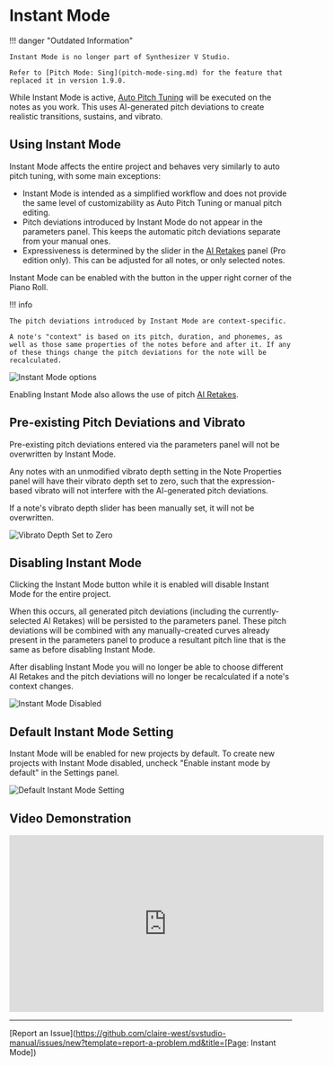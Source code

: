 # Instant Mode

!!! danger "Outdated Information"

    Instant Mode is no longer part of Synthesizer V Studio.

    Refer to [Pitch Mode: Sing](pitch-mode-sing.md) for the feature that replaced it in version 1.9.0.

While Instant Mode is active, [Auto Pitch Tuning](auto-pitch-tuning.md) will be executed on the notes as you work. This uses AI-generated pitch deviations to create realistic transitions, sustains, and vibrato.

## Using Instant Mode

Instant Mode affects the entire project and behaves very similarly to auto pitch tuning, with some main exceptions:

- Instant Mode is intended as a simplified workflow and does not provide the same level of customizability as Auto Pitch Tuning or manual pitch editing.
- Pitch deviations introduced by Instant Mode do not appear in the parameters panel. This keeps the automatic pitch deviations separate from your manual ones.
- Expressiveness is determined by the slider in the [AI Retakes](ai-retakes.md) panel (Pro edition only). This can be adjusted for all notes, or only selected notes.

Instant Mode can be enabled with the button in the upper right corner of the Piano Roll.

!!! info

    The pitch deviations introduced by Instant Mode are context-specific.

    A note's "context" is based on its pitch, duration, and phonemes, as well as those same properties of the notes before and after it. If any of these things change the pitch deviations for the note will be recalculated.

![Instant Mode options](../img/ai-functions/instant-mode.png)

Enabling Instant Mode also allows the use of pitch [AI Retakes](ai-retakes.md).

## Pre-existing Pitch Deviations and Vibrato

Pre-existing pitch deviations entered via the parameters panel will not be overwritten by Instant Mode.

Any notes with an unmodified vibrato depth setting in the Note Properties panel will have their vibrato depth set to zero, such that the expression-based vibrato will not interfere with the AI-generated pitch deviations.

If a note's vibrato depth slider has been manually set, it will not be overwritten.

![Vibrato Depth Set to Zero](../img/ai-functions/instant-mode-vibrato-depth.png)

## Disabling Instant Mode

Clicking the Instant Mode button while it is enabled will disable Instant Mode for the entire project.

When this occurs, all generated pitch deviations (including the currently-selected AI Retakes) will be persisted to the parameters panel. These pitch deviations will be combined with any manually-created curves already present in the parameters panel to produce a resultant pitch line that is the same as before disabling Instant Mode.

After disabling Instant Mode you will no longer be able to choose different AI Retakes and the pitch deviations will no longer be recalculated if a note's context changes.

![Instant Mode Disabled](../img/ai-functions/instant-mode-disabled.png)

## Default Instant Mode Setting

Instant Mode will be enabled for new projects by default. To create new projects with Instant Mode disabled, uncheck "Enable instant mode by default" in the Settings panel.

![Default Instant Mode Setting](../img/ai-functions/instant-mode-default.png)

## Video Demonstration

<iframe width="560" height="315" src="https://www.youtube-nocookie.com/embed/Yb8m_HmBEt4" title="YouTube video player" frameborder="0" allowfullscreen></iframe>

---

[Report an Issue](https://github.com/claire-west/svstudio-manual/issues/new?template=report-a-problem.md&title=[Page: Instant Mode])